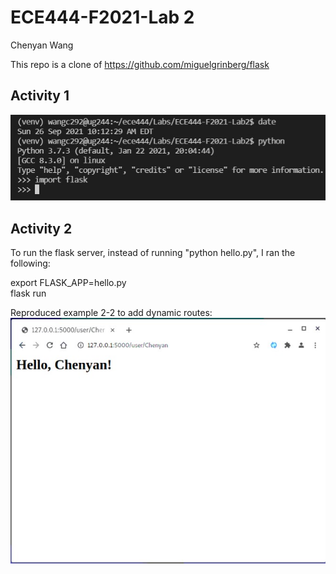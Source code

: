 # ECE444-F2021-Lab 2

Chenyan Wang  

This repo is a clone of https://github.com/miguelgrinberg/flask

## Activity 1
![alt text](imgs/activity1.jpg)  

## Activity 2
To run the flask server, instead of running "python hello.py", I ran the following:  

export FLASK_APP=hello.py  
flask run  

Reproduced example 2-2 to add dynamic routes:  
![alt text](imgs/activity2.jpg)  

